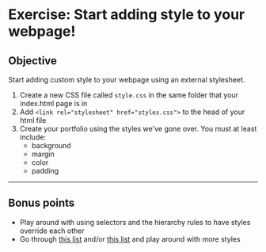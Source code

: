 # Exercise: Start adding style to your webpage!

## Objective

Start adding custom style to your webpage using an external stylesheet.

1. Create a new CSS file called `style.css` in the same folder that your index.html page is in
1. Add `<link rel="stylesheet" href="styles.css">` to the head of your html file
1. Create your portfolio using the styles we've gone over. You must at least include:
    - background
    - margin
    - color
    - padding

------

## Bonus points

- Play around with using selectors and the hierarchy rules to have styles override each other
- Go through [this list](https://goo.gl/ZAgbis) and/or [this list](https://developer.mozilla.org/en-US/docs/Web/CSS/Reference) and play around with more styles

